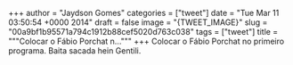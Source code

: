 
+++
author = "Jaydson Gomes"
categories = ["tweet"]
date = "Tue Mar 11 03:50:54 +0000 2014"
draft = false
image = "{TWEET_IMAGE}"
slug = "00a9bf1b95571a794c1912b88cef5020d763c038"
tags = ["tweet"]
title = """Colocar o Fábio Porchat n..."""
+++
Colocar o Fábio Porchat no primeiro programa. Baita sacada hein Gentili.
